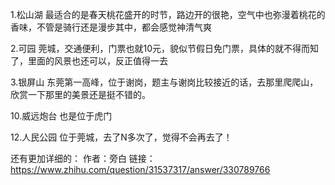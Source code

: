 1.松山湖 最适合的是春天桃花盛开的时节，路边开的很艳，空气中也弥漫着桃花的香味，不管是骑行还是漫步其中，都会感觉神清气爽

2.可园 莞城，交通便利，门票也就10元，貌似节假日免门票，具体的就不得而知了，里面的风景也还可以，反正值得一去

3.银屏山 东莞第一高峰，位于谢岗，题主与谢岗比较接近的话，去那里爬爬山，欣赏一下那里的美景还是挺不错的。

10.威远炮台  也是位于虎门

12.人民公园
位于莞城，去了N多次了，觉得不会再去了！



还有更加详细的：
作者：旁白 链接：https://www.zhihu.com/question/31537317/answer/330789766
